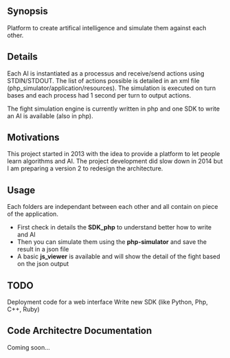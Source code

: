 ## Synopsis
Platform to create artifical intelligence and simulate them against each other.

## Details
Each AI is instantiated as a processus and receive/send actions using STDIN/STDOUT. The list of actions possible is detailed in an xml file (php\_simulator/application/resources).
The simulation is executed on turn bases and each process had 1 second per turn to output actions.

The fight simulation engine is currently written in php and one SDK to write an AI is available (also in php).

## Motivations
This project started in 2013 with the idea to provide a platform to let people learn algorithms and AI.
The project development did slow down in 2014 but I am preparing a version 2 to redesign the architecture.

## Usage

Each folders are independant between each other and all contain on piece of the application.
- First check in details the **SDK\_php** to understand better how to write and AI
- Then you can simulate them using the **php-simulator** and save the result in a json file
- A basic **js_viewer** is available and will show the detail of the fight based on the json output

## TODO
Deployment code for a web interface
Write new SDK (like Python, Php, C++, Ruby)


## Code Architectre Documentation

Coming soon...
